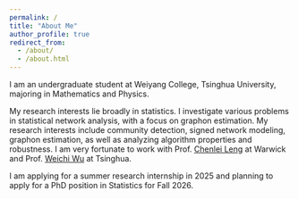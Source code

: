 ```yaml
---
permalink: /
title: "About Me"
author_profile: true
redirect_from: 
  - /about/
  - /about.html
---
```


I am an undergraduate student at Weiyang College, Tsinghua University, majoring in Mathematics and Physics.

My research interests lie broadly in statistics. I investigate various problems in statistical network analysis, with a focus on graphon estimation. My research interests include community detection, signed network modeling, graphon estimation, as well as analyzing algorithm properties and robustness. I am very fortunate to work with Prof. [Chenlei Leng](https://warwick.ac.uk/fac/sci/statistics/staff/academic-research/leng/) at Warwick and Prof. [Weichi Wu](https://www.stat.tsinghua.edu.cn/en/info/1023/1048.htm) at Tsinghua. 

I am applying for a summer research internship in 2025 and planning to apply for a PhD position in Statistics for Fall 2026.
